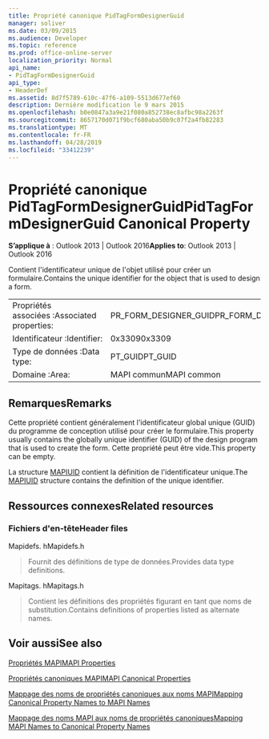 ```yaml
---
title: Propriété canonique PidTagFormDesignerGuid
manager: soliver
ms.date: 03/09/2015
ms.audience: Developer
ms.topic: reference
ms.prod: office-online-server
localization_priority: Normal
api_name:
- PidTagFormDesignerGuid
api_type:
- HeaderDef
ms.assetid: 8d7f5789-610c-47f6-a109-5513d677ef60
description: Dernière modification le 9 mars 2015
ms.openlocfilehash: b0e0847a3a9e21f080a852738ec8afbc98a2263f
ms.sourcegitcommit: 8657170d071f9bcf680aba50b9c07f2a4fb82283
ms.translationtype: MT
ms.contentlocale: fr-FR
ms.lasthandoff: 04/28/2019
ms.locfileid: "33412239"
---
```

# <a name="pidtagformdesignerguid-canonical-property"></a><span data-ttu-id="b25fb-103">Propriété canonique PidTagFormDesignerGuid</span><span class="sxs-lookup"><span data-stu-id="b25fb-103">PidTagFormDesignerGuid Canonical Property</span></span>

  
  
<span data-ttu-id="b25fb-104">**S’applique à** : Outlook 2013 | Outlook 2016</span><span class="sxs-lookup"><span data-stu-id="b25fb-104">**Applies to**: Outlook 2013 | Outlook 2016</span></span> 
  
<span data-ttu-id="b25fb-105">Contient l'identificateur unique de l'objet utilisé pour créer un formulaire.</span><span class="sxs-lookup"><span data-stu-id="b25fb-105">Contains the unique identifier for the object that is used to design a form.</span></span>
  
|||
|:-----|:-----|
|<span data-ttu-id="b25fb-106">Propriétés associées :</span><span class="sxs-lookup"><span data-stu-id="b25fb-106">Associated properties:</span></span>  <br/> |<span data-ttu-id="b25fb-107">PR_FORM_DESIGNER_GUID</span><span class="sxs-lookup"><span data-stu-id="b25fb-107">PR_FORM_DESIGNER_GUID</span></span>  <br/> |
|<span data-ttu-id="b25fb-108">Identificateur :</span><span class="sxs-lookup"><span data-stu-id="b25fb-108">Identifier:</span></span>  <br/> |<span data-ttu-id="b25fb-109">0x3309</span><span class="sxs-lookup"><span data-stu-id="b25fb-109">0x3309</span></span>  <br/> |
|<span data-ttu-id="b25fb-110">Type de données :</span><span class="sxs-lookup"><span data-stu-id="b25fb-110">Data type:</span></span>  <br/> |<span data-ttu-id="b25fb-111">PT_GUID</span><span class="sxs-lookup"><span data-stu-id="b25fb-111">PT_GUID</span></span>  <br/> |
|<span data-ttu-id="b25fb-112">Domaine :</span><span class="sxs-lookup"><span data-stu-id="b25fb-112">Area:</span></span>  <br/> |<span data-ttu-id="b25fb-113">MAPI commun</span><span class="sxs-lookup"><span data-stu-id="b25fb-113">MAPI common</span></span>  <br/> |
   
## <a name="remarks"></a><span data-ttu-id="b25fb-114">Remarques</span><span class="sxs-lookup"><span data-stu-id="b25fb-114">Remarks</span></span>

<span data-ttu-id="b25fb-115">Cette propriété contient généralement l'identificateur global unique (GUID) du programme de conception utilisé pour créer le formulaire.</span><span class="sxs-lookup"><span data-stu-id="b25fb-115">This property usually contains the globally unique identifier (GUID) of the design program that is used to create the form.</span></span> <span data-ttu-id="b25fb-116">Cette propriété peut être vide.</span><span class="sxs-lookup"><span data-stu-id="b25fb-116">This property can be empty.</span></span> 
  
<span data-ttu-id="b25fb-117">La structure [MAPIUID](mapiuid.md) contient la définition de l'identificateur unique.</span><span class="sxs-lookup"><span data-stu-id="b25fb-117">The [MAPIUID](mapiuid.md) structure contains the definition of the unique identifier.</span></span> 
  
## <a name="related-resources"></a><span data-ttu-id="b25fb-118">Ressources connexes</span><span class="sxs-lookup"><span data-stu-id="b25fb-118">Related resources</span></span>

### <a name="header-files"></a><span data-ttu-id="b25fb-119">Fichiers d'en-tête</span><span class="sxs-lookup"><span data-stu-id="b25fb-119">Header files</span></span>

<span data-ttu-id="b25fb-120">Mapidefs. h</span><span class="sxs-lookup"><span data-stu-id="b25fb-120">Mapidefs.h</span></span>
  
> <span data-ttu-id="b25fb-121">Fournit des définitions de type de données.</span><span class="sxs-lookup"><span data-stu-id="b25fb-121">Provides data type definitions.</span></span>
    
<span data-ttu-id="b25fb-122">Mapitags. h</span><span class="sxs-lookup"><span data-stu-id="b25fb-122">Mapitags.h</span></span>
  
> <span data-ttu-id="b25fb-123">Contient les définitions des propriétés figurant en tant que noms de substitution.</span><span class="sxs-lookup"><span data-stu-id="b25fb-123">Contains definitions of properties listed as alternate names.</span></span>
    
## <a name="see-also"></a><span data-ttu-id="b25fb-124">Voir aussi</span><span class="sxs-lookup"><span data-stu-id="b25fb-124">See also</span></span>



[<span data-ttu-id="b25fb-125">Propriétés MAPI</span><span class="sxs-lookup"><span data-stu-id="b25fb-125">MAPI Properties</span></span>](mapi-properties.md)
  
[<span data-ttu-id="b25fb-126">Propriétés canoniques MAPI</span><span class="sxs-lookup"><span data-stu-id="b25fb-126">MAPI Canonical Properties</span></span>](mapi-canonical-properties.md)
  
[<span data-ttu-id="b25fb-127">Mappage des noms de propriétés canoniques aux noms MAPI</span><span class="sxs-lookup"><span data-stu-id="b25fb-127">Mapping Canonical Property Names to MAPI Names</span></span>](mapping-canonical-property-names-to-mapi-names.md)
  
[<span data-ttu-id="b25fb-128">Mappage des noms MAPI aux noms de propriétés canoniques</span><span class="sxs-lookup"><span data-stu-id="b25fb-128">Mapping MAPI Names to Canonical Property Names</span></span>](mapping-mapi-names-to-canonical-property-names.md)

